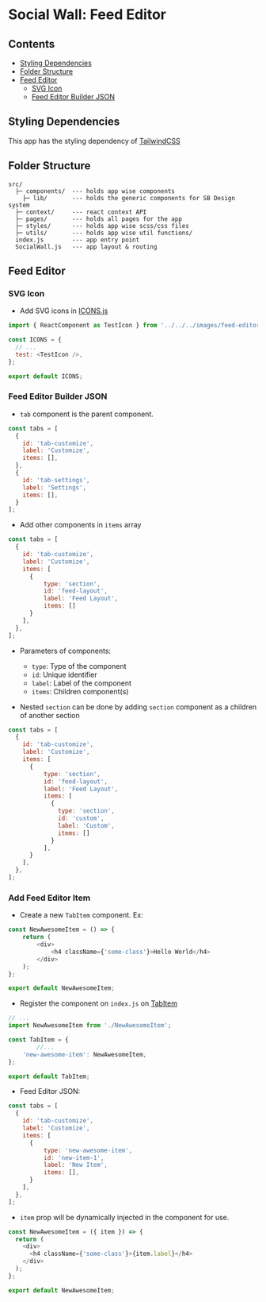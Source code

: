 # Social Wall: Feed Editor

## Contents
- [Styling Dependencies](#styling-dependencies)
- [Folder Structure](#folder-structure)
- [Feed Editor](#feed-editor)
  - [SVG Icon](#svg-icon)
  - [Feed Editor Builder JSON](#feed-editor-builder-json)

## Styling Dependencies
This app has the styling dependency of [TailwindCSS](https://tailwindcss.com/docs/installation)

## Folder Structure
```
src/
  ├─ components/  --- holds app wise components
    ├─ lib/       --- holds the generic components for SB Design system
  ├─ context/     --- react context API
  ├─ pages/       --- holds all pages for the app
  ├─ styles/      --- holds app wise scss/css files
  ├─ utils/       --- holds app wise util functions/
  index.js        --- app entry point
  SocialWall.js   --- app layout & routing
```

## Feed Editor

### SVG Icon
- Add SVG icons in [ICONS.js](https://github.com/awesomemotive/social-wall/blob/trunk/assets/src/components/FeedEditor/ICONS.js)

```javascript
import { ReactComponent as TestIcon } from '../../../images/feed-editor/test.svg';

const ICONS = {
  // ...
  test: <TestIcon />,
};

export default ICONS;
```


### Feed Editor Builder JSON
- `tab` component is the parent component.

```javascript
const tabs = [
  {
    id: 'tab-customize',
    label: 'Customize',
    items: [],
  },
  {
    id: 'tab-settings',
    label: 'Settings',
    items: [],
  }
];
```
- Add other components in `items` array

```javascript
const tabs = [
  {
    id: 'tab-customize',
    label: 'Customize',
    items: [
      {
          type: 'section',
          id: 'feed-layout',
          label: 'Feed Layout',
          items: []
      }
    ],
  },
];
```
- Parameters of components:
  - `type`: Type of the component
  - `id`: Unique identifier
  - `label`: Label of the component
  - `items`: Children component(s)

- Nested `section` can be done by adding `section` component as a children of another section

```javascript
const tabs = [
  {
    id: 'tab-customize',
    label: 'Customize',
    items: [
      {
          type: 'section',
          id: 'feed-layout',
          label: 'Feed Layout',
          items: [
            {
              type: 'section',
              id: 'custom',
              label: 'Custom',
              items: []
            }
          ],
      }
    ],
  },
];
```

### Add Feed Editor Item
- Create a new `TabItem` component. Ex:

```javascript
const NewAwesomeItem = () => {
	return (
		<div>
			<h4 className={'some-class'}>Hello World</h4>
		</div>
	);
};

export default NewAwesomeItem;
```

- Register the component on `index.js` on [TabItem](https://github.com/awesomemotive/social-wall/blob/trunk/assets/src/components/FeedEditor/TabItem/index.js)

```javascript
// ...
import NewAwesomeItem from './NewAwesomeItem';

const TabItem = {
        //...
	'new-awesome-item': NewAwesomeItem,
};

export default TabItem;
```

- Feed Editor JSON:


```javascript
const tabs = [
  {
    id: 'tab-customize',
    label: 'Customize',
    items: [
      {
          type: 'new-awesome-item',
          id: 'new-item-1',
          label: 'New Item',
          items: [],
      }
    ],
  },
];
```

- `item` prop will be dynamically injected in the component for use.

```javascript
const NewAwesomeItem = ({ item }) => {
  return (
    <div>
      <h4 className={'some-class'}>{item.label}</h4>
    </div>
  );
};

export default NewAwesomeItem;
```


